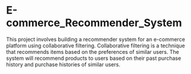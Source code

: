# E-commerce_Recommender_System
This project involves building a recommender system for an e-commerce platform using collaborative filtering. Collaborative filtering is a technique that recommends items based on the preferences of similar users. The system will recommend products to users based on their past purchase history and purchase histories of similar users.
